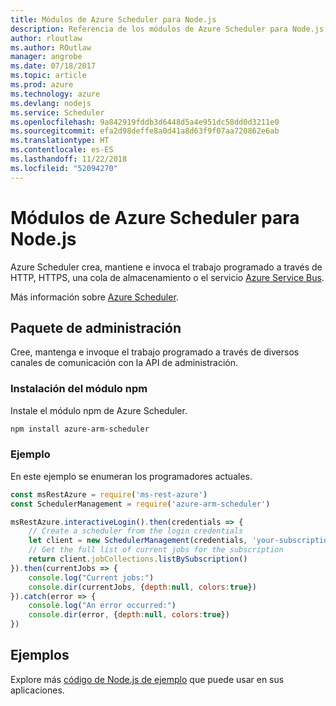 ```yaml
---
title: Módulos de Azure Scheduler para Node.js
description: Referencia de los módulos de Azure Scheduler para Node.js
author: rloutlaw
ms.author: ROutlaw
manager: angrobe
ms.date: 07/18/2017
ms.topic: article
ms.prod: azure
ms.technology: azure
ms.devlang: nodejs
ms.service: Scheduler
ms.openlocfilehash: 9a842919fddb3d6448d5a4e951dc58dd0d3211e0
ms.sourcegitcommit: efa2d98deffe8a0d41a8d63f9f07aa720862e6ab
ms.translationtype: HT
ms.contentlocale: es-ES
ms.lasthandoff: 11/22/2018
ms.locfileid: "52094270"
---
```

# <a name="azure-scheduler-modules-for-nodejs"></a>Módulos de Azure Scheduler para Node.js

Azure Scheduler crea, mantiene e invoca el trabajo programado a través de HTTP, HTTPS, una cola de almacenamiento o el servicio [Azure Service Bus](/azure/service-bus-messaging/service-bus-messaging-overview).

Más información sobre [Azure Scheduler](/azure/scheduler/scheduler-intro).

## <a name="management-package"></a>Paquete de administración

Cree, mantenga e invoque el trabajo programado a través de diversos canales de comunicación con la API de administración.

### <a name="install-the-npm-module"></a>Instalación del módulo npm

Instale el módulo npm de Azure Scheduler.

```bash
npm install azure-arm-scheduler
```

### <a name="example"></a>Ejemplo

En este ejemplo se enumeran los programadores actuales.

```javascript
const msRestAzure = require('ms-rest-azure')
const SchedulerManagement = require('azure-arm-scheduler')

msRestAzure.interactiveLogin().then(credentials => {
    // Create a scheduler from the login credentials
    let client = new SchedulerManagement(credentials, 'your-subscription-id')
    // Get the full list of current jobs for the subscription
    return client.jobCollections.listBySubscription()
}).then(currentJobs => {
    console.log("Current jobs:")
    console.dir(currentJobs, {depth:null, colors:true})
}).catch(error => {
    console.log("An error occurred:")
    console.dir(error, {depth:null, colors:true})
})
```

## <a name="samples"></a>Ejemplos

Explore más [código de Node.js de ejemplo](https://azure.microsoft.com/resources/samples/?platform=nodejs) que puede usar en sus aplicaciones.
